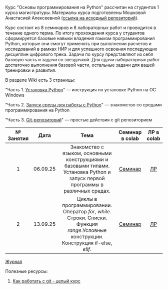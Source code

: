 Курс "Основы программирования на Python" рассчитан на студентов 1 курса магистратуры. Материалы курса подготовлены Мошковой Анастасией Алексеевной ([ссылка на исходный репозиторий](https://github.com/AnastasiaMoshkova/Python-BMT)).

Курс состоит из 8 семинаров и 8 лабораторных работ и проводится в течение одного терма. По итогу прохождения курса у студентов сформируется базовые навыки владения языком программирования Python, которые они смогут применять при выполнении расчетов и исследований в рамках НИР и для успешного освоения последующих дисциплин цифрового трека. Задачи по курсу представляют из себя базовую часть и задачи со звездочкой. Для сдачи лабораторных работ достаточно выполнения базовой части, остальные задачи для вашей тренировки и развития.

В разделе Wiki есть 3 страницы:

"Часть 1. [Установка Python](https://github.com/CV15005/Python-BMT/wiki/%D0%A7%D0%B0%D1%81%D1%82%D1%8C-1.-%D0%9A%D0%B0%D0%BA-%D1%83%D1%81%D1%82%D0%B0%D0%BD%D0%BE%D0%B2%D0%B8%D1%82%D1%8C-python)" — инструкция по установке Python на ОС Windows

"Часть 2. [Запуск среды для работы с Python](https://github.com/CV15005/Python-BMT/wiki/%D0%A7%D0%B0%D1%81%D1%82%D1%8C-2.-%D0%97%D0%B0%D0%BF%D1%83%D1%81%D0%BA-%D1%81%D1%80%D0%B5%D0%B4%D1%8B-%D0%B4%D0%BB%D1%8F-%D1%80%D0%B0%D0%B1%D0%BE%D1%82%D1%8B-%D1%81-python)" — знакомство со средами программирования на Python

"Часть 3. [Git-репозиторий](https://github.com/CV15005/Python-BMT/wiki/%D0%A7%D0%B0%D1%81%D1%82%D1%8C-3.-Git%E2%80%90%D1%80%D0%B5%D0%BF%D0%BE%D0%B7%D0%B8%D1%82%D0%BE%D1%80%D0%B8%D0%B9)" — простые действия с git репозиторием


| № Занятия |Дата|Тема|Семинар в colab|ЛР в colab|
|:---------:|:-:|:-:|:-:|:-:|
|     1     |06.09.25|Знакомство с языком, основными конструкциями и базовыми типами. Установка Python и запуск первой программы в различных средах.|[Семинар](https://colab.research.google.com/drive/1389u3tP9qGEWUpJI9Q27UVTKwIUpzZu_?usp=sharing)|[ЛР](https://colab.research.google.com/drive/1kMw3ESGhGvyyUsv2SVc1ZzVONdmQUpJQ?usp=sharing)|
|     2     |13.09.25|Циклы в программировании. Оператор *for*, *while*. Строки. Списки. Функция *range*.Условные конструкции. Конструкция if-else, *elif*.|[Семинар](https://colab.research.google.com/drive/11Kfzl1sMkUlenoKikbyWqt3GEnsAT1u3?usp=sharing)|[ЛР](https://colab.research.google.com/drive/1x-YRcSYGe1PaVCBrJ8jjYJfWpnpuYQIL?usp=sharing)|



[Журнал](https://docs.google.com/spreadsheets/d/15FDoFwccW_mwGxgxNSoFrq1nnM1eCHA-_nI3QvAVA14/edit?usp=sharing)

Полезные ресурсы:

1. [Как работать с git - целый курс](https://webdevkin.ru/courses/git/start)
